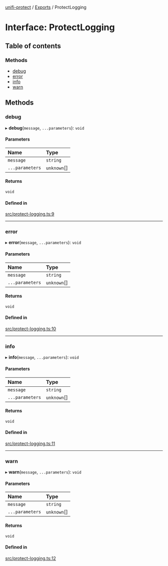[unifi-protect](../README.md) / [Exports](../modules.md) / ProtectLogging

# Interface: ProtectLogging

## Table of contents

### Methods

- [debug](ProtectLogging.md#debug)
- [error](ProtectLogging.md#error)
- [info](ProtectLogging.md#info)
- [warn](ProtectLogging.md#warn)

## Methods

### debug

▸ **debug**(`message`, `...parameters`): `void`

#### Parameters

| Name | Type |
| :------ | :------ |
| `message` | `string` |
| `...parameters` | `unknown`[] |

#### Returns

`void`

#### Defined in

[src/protect-logging.ts:9](https://github.com/hjdhjd/unifi-protect/blob/a8068b4/src/protect-logging.ts#L9)

___

### error

▸ **error**(`message`, `...parameters`): `void`

#### Parameters

| Name | Type |
| :------ | :------ |
| `message` | `string` |
| `...parameters` | `unknown`[] |

#### Returns

`void`

#### Defined in

[src/protect-logging.ts:10](https://github.com/hjdhjd/unifi-protect/blob/a8068b4/src/protect-logging.ts#L10)

___

### info

▸ **info**(`message`, `...parameters`): `void`

#### Parameters

| Name | Type |
| :------ | :------ |
| `message` | `string` |
| `...parameters` | `unknown`[] |

#### Returns

`void`

#### Defined in

[src/protect-logging.ts:11](https://github.com/hjdhjd/unifi-protect/blob/a8068b4/src/protect-logging.ts#L11)

___

### warn

▸ **warn**(`message`, `...parameters`): `void`

#### Parameters

| Name | Type |
| :------ | :------ |
| `message` | `string` |
| `...parameters` | `unknown`[] |

#### Returns

`void`

#### Defined in

[src/protect-logging.ts:12](https://github.com/hjdhjd/unifi-protect/blob/a8068b4/src/protect-logging.ts#L12)
